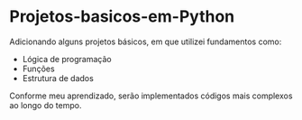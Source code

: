# Projetos-basicos-em-Python

Adicionando alguns projetos básicos, em que utilizei fundamentos como: 
- Lógica de programação
- Funções
- Estrutura de dados

Conforme meu aprendizado, serão implementados códigos mais complexos ao longo do tempo.